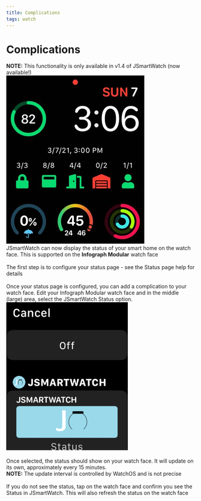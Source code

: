 ```yaml
---
title: Complications
tags: watch
---
```


# Complications
**NOTE:** This functionality is only available in v1.4 of JSmartWatch (now available!)
<br/>
![JSmartWatch Watch Face](https://raw.githubusercontent.com/jwerfel/JSmartWatchDocs/DataSource/Images/WatchFace.jpeg)
<br/>
JSmartWatch can now display the status of your smart home on the watch face. This is supported on the **Infograph Modular** watch face
<br />
<br />
The first step is to configure your status page - see the Status page help for details
<br />
<br />
Once your status page is configured, you can add a complication to your watch face. Edit your Infograph Modular watch face and in the middle (large) area, select the JSmartWatch Status option.
<br/>
![JSmartWatch Select Complication](https://raw.githubusercontent.com/jwerfel/JSmartWatchDocs/DataSource/Images/AddComplication.png)
<br />
<br />
Once selected, the status should show on your watch face.  It will update on its own, approximately every 15 minutes.
<br/>**NOTE:** The update interval is controlled by WatchOS and is not precise
<br/>
<br/>
If you do not see the status, tap on the watch face and confirm you see the Status in JSmartWatch. This will also refresh the status on the watch face